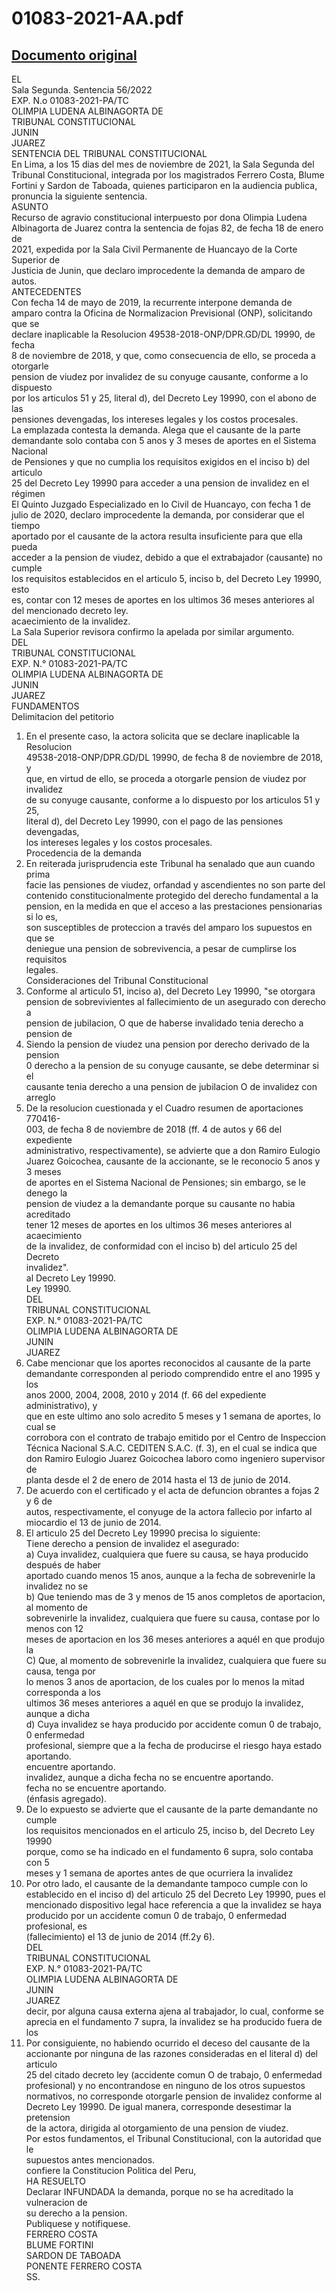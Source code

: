 
01083-2021-AA.pdf
=================
  
[Documento original](https://tc.gob.pe/jurisprudencia/2022/01083-2021-AA.pdf)  
---  
EL  
Sala Segunda. Sentencia 56/2022  
EXP. N.o 01083-2021-PA/TC  
OLIMPIA LUDENA ALBINAGORTA DE  
TRIBUNAL CONSTITUCIONAL  
JUNIN  
JUAREZ  
SENTENCIA DEL TRIBUNAL CONSTITUCIONAL  
En Lima, a los 15 dias del mes de noviembre de 2021, la Sala Segunda del  
Tribunal Constitucional, integrada por los magistrados Ferrero Costa, Blume  
Fortini y Sardon de Taboada, quienes participaron en la audiencia publica,  
pronuncia la siguiente sentencia.  
ASUNTO  
Recurso de agravio constitucional interpuesto por dona Olimpia Ludena  
Albinagorta de Juarez contra la sentencia de fojas 82, de fecha 18 de enero de  
2021, expedida por la Sala Civil Permanente de Huancayo de la Corte Superior de  
Justicia de Junin, que declaro improcedente la demanda de amparo de autos.  
ANTECEDENTES  
Con fecha 14 de mayo de 2019, la recurrente interpone demanda de  
amparo contra la Oficina de Normalizacion Previsional (ONP), solicitando que se  
declare inaplicable la Resolucion 49538-2018-ONP/DPR.GD/DL 19990, de fecha  
8 de noviembre de 2018, y que, como consecuencia de ello, se proceda a otorgarle  
pension de viudez por invalidez de su conyuge causante, conforme a lo dispuesto  
por los articulos 51 y 25, literal d), del Decreto Ley 19990, con el abono de las  
pensiones devengadas, los intereses legales y los costos procesales.  
La emplazada contesta la demanda. Alega que el causante de la parte  
demandante solo contaba con 5 anos y 3 meses de aportes en el Sistema Nacional  
de Pensiones y que no cumplia los requisitos exigidos en el inciso b) del articulo  
25 del Decreto Ley 19990 para acceder a una pension de invalidez en el régimen  
El Quinto Juzgado Especializado en lo Civil de Huancayo, con fecha 1 de  
julio de 2020, declaro improcedente la demanda, por considerar que el tiempo  
aportado por el causante de la actora resulta insuficiente para que ella pueda  
acceder a la pension de viudez, debido a que el extrabajador (causante) no cumple  
los requisitos establecidos en el articulo 5, inciso b, del Decreto Ley 19990, esto  
es, contar con 12 meses de aportes en los ultimos 36 meses anteriores al  
del mencionado decreto ley.  
acaecimiento de la invalidez.  
La Sala Superior revisora confirmo la apelada por similar argumento.  
DEL  
TRIBUNAL CONSTITUCIONAL  
EXP. N.° 01083-2021-PA/TC  
OLIMPIA LUDENA ALBINAGORTA DE  
JUNIN  
JUAREZ  
FUNDAMENTOS  
Delimitacion del petitorio  
1. En el presente caso, la actora solicita que se declare inaplicable la Resolucion  
49538-2018-ONP/DPR.GD/DL 19990, de fecha 8 de noviembre de 2018, y  
que, en virtud de ello, se proceda a otorgarle pension de viudez por invalidez  
de su conyuge causante, conforme a lo dispuesto por los articulos 51 y 25,  
literal d), del Decreto Ley 19990, con el pago de las pensiones devengadas,  
los intereses legales y los costos procesales.  
Procedencia de la demanda  
2. En reiterada jurisprudencia este Tribunal ha senalado que aun cuando prima  
facie las pensiones de viudez, orfandad y ascendientes no son parte del  
contenido constitucionalmente protegido del derecho fundamental a la  
pension, en la medida en que el acceso a las prestaciones pensionarias si lo es,  
son susceptibles de proteccion a través del amparo los supuestos en que se  
deniegue una pension de sobrevivencia, a pesar de cumplirse los requisitos  
legales.  
Consideraciones del Tribunal Constitucional  
3. Conforme al articulo 51, inciso a), del Decreto Ley 19990, "se otorgara  
pension de sobrevivientes al fallecimiento de un asegurado con derecho a  
pension de jubilacion, O que de haberse invalidado tenia derecho a pension de  
4. Siendo la pension de viudez una pension por derecho derivado de la pension  
0 derecho a la pension de su conyuge causante, se debe determinar si el  
causante tenia derecho a una pension de jubilacion O de invalidez con arreglo  
5. De la resolucion cuestionada y el Cuadro resumen de aportaciones 770416-  
003, de fecha 8 de noviembre de 2018 (ff. 4 de autos y 66 del expediente  
administrativo, respectivamente), se advierte que a don Ramiro Eulogio  
Juarez Goicochea, causante de la accionante, se le reconocio 5 anos y 3 meses  
de aportes en el Sistema Nacional de Pensiones; sin embargo, se le denego la  
pension de viudez a la demandante porque su causante no habia acreditado  
tener 12 meses de aportes en los ultimos 36 meses anteriores al acaecimiento  
de la invalidez, de conformidad con el inciso b) del articulo 25 del Decreto  
invalidez".  
al Decreto Ley 19990.  
Ley 19990.  
DEL  
TRIBUNAL CONSTITUCIONAL  
EXP. N.° 01083-2021-PA/TC  
OLIMPIA LUDENA ALBINAGORTA DE  
JUNIN  
JUAREZ  
6. Cabe mencionar que los aportes reconocidos al causante de la parte  
demandante corresponden al periodo comprendido entre el ano 1995 y los  
anos 2000, 2004, 2008, 2010 y 2014 (f. 66 del expediente administrativo), y  
que en este ultimo ano solo acredito 5 meses y 1 semana de aportes, lo cual se  
corrobora con el contrato de trabajo emitido por el Centro de Inspeccion  
Técnica Nacional S.A.C. CEDITEN S.A.C. (f. 3), en el cual se indica que  
don Ramiro Eulogio Juarez Goicochea laboro como ingeniero supervisor de  
planta desde el 2 de enero de 2014 hasta el 13 de junio de 2014.  
7. De acuerdo con el certificado y el acta de defuncion obrantes a fojas 2 y 6 de  
autos, respectivamente, el conyuge de la actora fallecio por infarto al  
miocardio el 13 de junio de 2014.  
8. El articulo 25 del Decreto Ley 19990 precisa lo siguiente:  
Tiene derecho a pension de invalidez el asegurado:  
a) Cuya invalidez, cualquiera que fuere su causa, se haya producido después de haber  
aportado cuando menos 15 anos, aunque a la fecha de sobrevenirle la invalidez no se  
b) Que teniendo mas de 3 y menos de 15 anos completos de aportacion, al momento de  
sobrevenirle la invalidez, cualquiera que fuere su causa, contase por lo menos con 12  
meses de aportacion en los 36 meses anteriores a aquél en que produjo la  
C) Que, al momento de sobrevenirle la invalidez, cualquiera que fuere su causa, tenga por  
lo menos 3 anos de aportacion, de los cuales por lo menos la mitad corresponda a los  
ultimos 36 meses anteriores a aquél en que se produjo la invalidez, aunque a dicha  
d) Cuya invalidez se haya producido por accidente comun 0 de trabajo, 0 enfermedad  
profesional, siempre que a la fecha de producirse el riesgo haya estado aportando.  
encuentre aportando.  
invalidez, aunque a dicha fecha no se encuentre aportando.  
fecha no se encuentre aportando.  
(énfasis agregado).  
9. De lo expuesto se advierte que el causante de la parte demandante no cumple  
los requisitos mencionados en el articulo 25, inciso b, del Decreto Ley 19990  
porque, como se ha indicado en el fundamento 6 supra, solo contaba con 5  
meses y 1 semana de aportes antes de que ocurriera la invalidez  
10. Por otro lado, el causante de la demandante tampoco cumple con lo  
establecido en el inciso d) del articulo 25 del Decreto Ley 19990, pues el  
mencionado dispositivo legal hace referencia a que la invalidez se haya  
producido por un accidente comun 0 de trabajo, 0 enfermedad profesional, es  
(fallecimiento) el 13 de junio de 2014 (ff.2y 6).  
DEL  
TRIBUNAL CONSTITUCIONAL  
EXP. N.° 01083-2021-PA/TC  
OLIMPIA LUDENA ALBINAGORTA DE  
JUNIN  
JUAREZ  
decir, por alguna causa externa ajena al trabajador, lo cual, conforme se  
aprecia en el fundamento 7 supra, la invalidez se ha producido fuera de los  
11. Por consiguiente, no habiendo ocurrido el deceso del causante de la  
accionante por ninguna de las razones consideradas en el literal d) del articulo  
25 del citado decreto ley (accidente comun O de trabajo, 0 enfermedad  
profesional) y no encontrandose en ninguno de los otros supuestos  
normativos, no corresponde otorgarle pension de invalidez conforme al  
Decreto Ley 19990. De igual manera, corresponde desestimar la pretension  
de la actora, dirigida al otorgamiento de una pension de viudez.  
Por estos fundamentos, el Tribunal Constitucional, con la autoridad que le  
supuestos antes mencionados.  
confiere la Constitucion Politica del Peru,  
HA RESUELTO  
Declarar INFUNDADA la demanda, porque no se ha acreditado la vulneracion de  
su derecho a la pension.  
Publiquese y notifiquese.  
FERRERO COSTA  
BLUME FORTINI  
SARDON DE TABOADA  
PONENTE FERRERO COSTA  
SS.